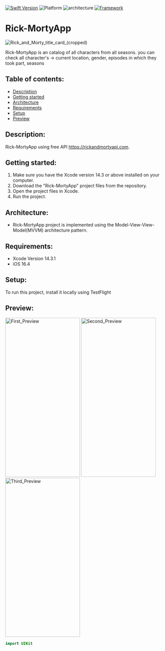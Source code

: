 
[![Swift Version][swift-image]][swift-url]
![Platform][platform-image]
![architecture]
[![Framework][framework-image]][framework-url]

# Rick-MortyApp

![Rick_and_Morty_title_card_(cropped)](https://user-images.githubusercontent.com/62234354/211998622-bd61271e-ed25-44d1-ab87-6649019727de.png)

Rick-MortyApp is an catalog of all characters from all seasons. you can check all character's -> current location, gender, episodes in which they took part, seasons

## Table of contents:
* [Description](#description)
* [Getting started](#getting-started)
* [Architecture](#architecture)
* [Requirements](#requirements)
* [Setup](#setup)
* [Preview](#preview)

## Description:
Rick-MortyApp using free API https://rickandmortyapi.com.

## Getting started:
1. Make sure you have the Xcode version 14.3 or above installed on your computer.
2. Download the "Rick-MortyApp" project files from the repository.
3. Open the project files in Xcode.
4. Run the project.

## Architecture:
* Rick-MortyApp project is implemented using the Model-View-View-Model(MVVM) architecture pattern.
 
## Requirements:
* Xcode Version 14.3.1
* iOS 16.4
	
## Setup:
To run this project, install it locally using TestFlight

## Preview:
<img src="https://github.com/hrezolit/Rick-MortyApp/assets/62234354/7340ba14-331b-46af-af76-0d3fbc208372" alt="First_Preview" width="235" height="500">


<img src="https://github.com/hrezolit/Rick-MortyApp/assets/62234354/3aaaabac-c583-49bd-a111-b7660a721dd9" alt="Second_Preview" width="235" height="500">


<img src="https://github.com/hrezolit/Rick-MortyApp/assets/62234354/085c6145-db68-47dd-94ff-70969eeca299" alt="Third_Preview" width="235" height="500">



```swift
import UIKit

```

[swift-image]: https://img.shields.io/badge/swift-5.8.1-orange.svg
[swift-url]: https://swift.org/
[platform-image]: https://img.shields.io/badge/iOS-grey.svg
[architecture]: https://img.shields.io/badge/MVVM-green.svg
[framework-image]: https://img.shields.io/badge/UIKit+SwiftUI-blue.svg
[framework-url]: https://developer.apple.com/documentation/uikit/

